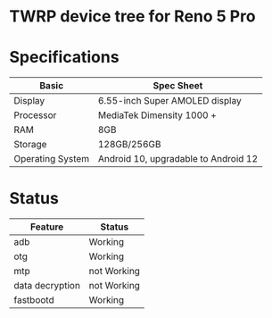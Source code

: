 # TWRP device tree for Reno 5 Pro

# Specifications

| Basic | Spec Sheet |
|---|---|
| Display | 6.55-inch Super AMOLED display |
| Processor | MediaTek Dimensity 1000 + |
| RAM | 8GB |
| Storage | 128GB/256GB |
| Operating System | Android 10, upgradable to Android 12 |



# Status

| Feature | Status |
|---|---|
| adb | Working |
| otg | Working |
| mtp | not Working |
| data decryption | not Working |
| fastbootd | Working |

